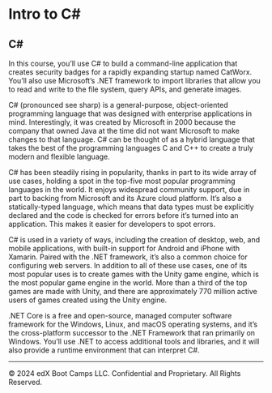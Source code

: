 # Intro to C#

## C#

In this course, you’ll use C# to build a command-line application that creates security badges for a rapidly expanding startup named CatWorx. You’ll also use Microsoft’s .NET framework to import libraries that allow you to read and write to the file system, query APIs, and generate images.

C# (pronounced see sharp) is a general-purpose, object-oriented programming language that was designed with enterprise applications in mind. Interestingly, it was created by Microsoft in 2000 because the company that owned Java at the time did not want Microsoft to make changes to that language. C# can be thought of as a hybrid language that takes the best of the programming languages C and C++ to create a truly modern and flexible language.

C# has been steadily rising in popularity, thanks in part to its wide array of use cases, holding a spot in the top-five most popular programming languages in the world. It enjoys widespread community support, due in part to backing from Microsoft and its Azure cloud platform. It’s also a statically-typed language, which means that data types must be explicitly declared and the code is checked for errors before it’s turned into an application. This makes it easier for developers to spot errors.

C# is used in a variety of ways, including the creation of desktop, web, and mobile applications, with built-in support for Android and iPhone with Xamarin. Paired with the .NET framework, it’s also a common choice for configuring web servers. In addition to all of these use cases, one of its most popular uses is to create games with the Unity game engine, which is the most popular game engine in the world. More than a third of the top games are made with Unity, and there are approximately 770 million active users of games created using the Unity engine.

.NET Core is a free and open-source, managed computer software framework for the Windows, Linux, and macOS operating systems, and it’s the cross-platform successor to the .NET Framework that ran primarily on Windows. You’ll use .NET to access additional tools and libraries, and it will also provide a runtime environment that can interpret C#.

---
© 2024 edX Boot Camps LLC. Confidential and Proprietary. All Rights Reserved.
